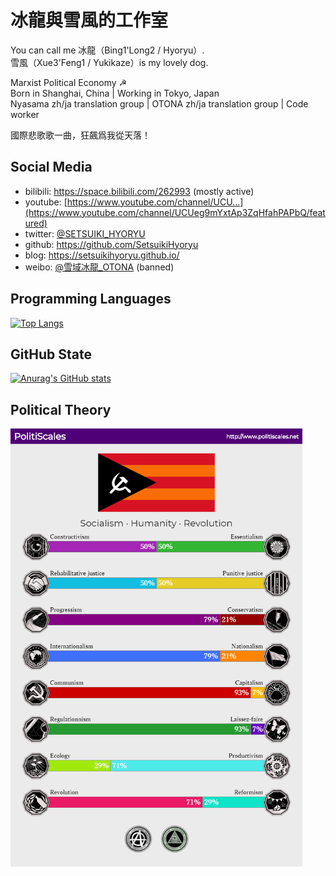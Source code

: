 # 冰龍與雪風的工作室

You can call me 冰龍（Bing1'Long2 / Hyoryu）.  
雪風（Xue3'Feng1 / Yukikaze）is my lovely dog.

Marxist Political Economy ☭  
Born in Shanghai, China | Working in Tokyo, Japan  
Nyasama zh/ja translation group | OTONA zh/ja translation group | Code worker

國際悲歌歌一曲，狂飆爲我從天落！

## Social Media

- bilibili: <https://space.bilibili.com/262993> (mostly active)
- youtube: [https://www.youtube.com/channel/UCU...](https://www.youtube.com/channel/UCUeg9mYxtAp3ZqHfahPAPbQ/featured)
- twitter: [@SETSUIKI_HYORYU](https://twitter.com/Setsuiki_Hyoryu)
- github: <https://github.com/SetsuikiHyoryu>
- blog: <https://setsuikihyoryu.github.io/>
- weibo: [@雪域冰龍\_OTONA](https://weibo.com/u/1772638883) (banned)

## Programming Languages

[![Top Langs](https://github-readme-stats.vercel.app/api/top-langs/?username=SetsuikiHyoryu&layout=compact&theme=dark&hide=javascript,html,css)](https://github.com/anuraghazra/github-readme-stats)

## GitHub State

[![Anurag's GitHub stats](https://github-readme-stats.vercel.app/api?username=SetsuikiHyoryu&theme=dark&count_private=true&include_all_commits=true&show_icons=true)](https://github.com/anuraghazra/github-readme-stats)

## Political Theory

<img width=467 src="./images/politiscales.png"/>

